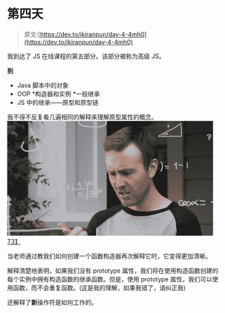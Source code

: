 # 第四天

> 原文:[https://dev.to/ikiranpun/day-4-4mh0](https://dev.to/ikiranpun/day-4-4mh0)

我到达了 JS 在线课程的第五部分。该部分被称为高级 JS。

**到**

* Java 脚本中的对象
* OOP
*构造器和实例
*一般继承
* JS 中的继承——原型和原型链

我不得不反复看几遍相同的解释来理解原型属性的概念。
[![Alt text of image](img/9c6d5160d26fa75065f3c46e70798074.png)T3】](https://res.cloudinary.com/practicaldev/image/fetch/s--DJyifsNe--/c_limit%2Cf_auto%2Cfl_progressive%2Cq_66%2Cw_880/https://media3.giphy.com/media/3o7btPCcdNniyf0ArS/giphy.gif)

当老师通过教我们如何创建一个函数构造器再次解释它时，它变得更加清晰。

解释清楚地表明，如果我们没有 prototype 属性，我们将在使用构造函数创建的每个实例中拥有构造函数的继承函数。但是，使用 prototype 属性，我们可以使用函数，而不会重复函数。(这是我的理解，如果我错了，请纠正我)

还解释了**新**操作符是如何工作的。
